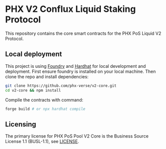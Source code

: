 # PHX V2 Conflux Liquid Staking Protocol

This repository contains the core smart contracts for the PHX PoS Liquid V2 Protocol.

## Local deployment

This project is using [Foundry](https://book.getfoundry.sh/) and [Hardhat](https://hardhat.org/) for local development and deployment.
First ensure foundry is installed on your local machine. Then clone the repo and install dependencies:

```bash
git clone https://github.com/phx-verse/v2-core.git
cd v2-core && npm install
```

Compile the contracts with command:

```bash
forge build # or npx hardhat compile
```

## Licensing

The primary license for PHX PoS Pool V2 Core is the Business Source License 1.1 (BUSL-1.1), see [LICENSE](./LICENSE).
